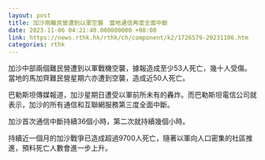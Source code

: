 ```yaml
---
layout: post
title: 加沙兩難民營遭到以軍空襲　當地通信再度全面中斷
date: 2023-11-06 04:21:40.000000000 +08:00
link: https://news.rthk.hk/rthk/ch/component/k2/1726579-20231106.htm
categories: rthk
---
```


加沙中部兩個難民營遭到以軍戰機空襲，據報造成至少53人死亡，幾十人受傷。當地的馬加齊難民營星期六亦遭到空襲，造成近50人死亡。

巴勒斯坦傳媒報道，加沙星期日遭受以軍前所未有的轟炸。而巴勒斯坦電信公司就表示，加沙的所有通信和互聯網服務第三度全面中斷。

加沙首次通信中斷持續36個小時，第二次就持續幾個小時。

持續近一個月的加沙戰爭已造成超過9700人死亡，隨著以軍向人口密集的社區推進，預料死亡人數會進一步上升。
